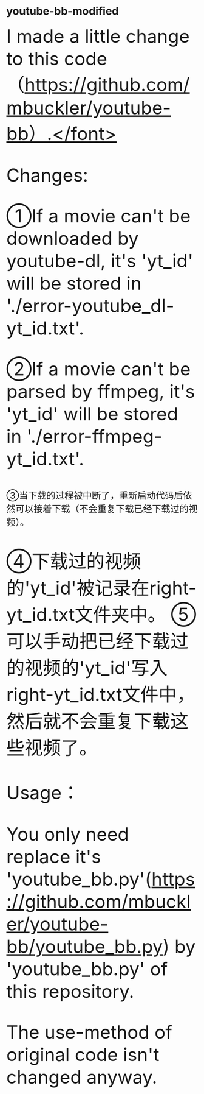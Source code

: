# youtube-bb-modified
<font size=8>I made a little change to this code（https://github.com/mbuckler/youtube-bb）.</font>

Changes:

①If a movie can't be downloaded by youtube-dl, it's 'yt_id' will be stored in './error-youtube_dl-yt_id.txt'.

②If a movie can't be parsed by ffmpeg, it's 'yt_id' will be stored in './error-ffmpeg-yt_id.txt'.

<font size=5>③当下载的过程被中断了，重新启动代码后依然可以接着下载（不会重复下载已经下载过的视频）。</font>

④下载过的视频的'yt_id'被记录在right-yt_id.txt文件夹中。
⑤可以手动把已经下载过的视频的'yt_id'写入right-yt_id.txt文件中，然后就不会重复下载这些视频了。


Usage：

You only need replace it's 'youtube_bb.py'(https://github.com/mbuckler/youtube-bb/youtube_bb.py) by 'youtube_bb.py' of this repository.

The use-method of original code isn't changed anyway.


